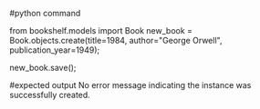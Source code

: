 #python command

from bookshelf.models import Book new_book = Book.objects.create(title=1984, author="George Orwell", publication_year=1949);

new_book.save();

#expected output No error message indicating the instance was successfully created.